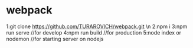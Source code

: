 # webpack
1:git clone https://github.com/TURAROVICH/webpack.git \n
2:npm i
3:npm run serve //for develop
4:npm run build //for production
5:node index or nodemon //for starting server on nodejs
